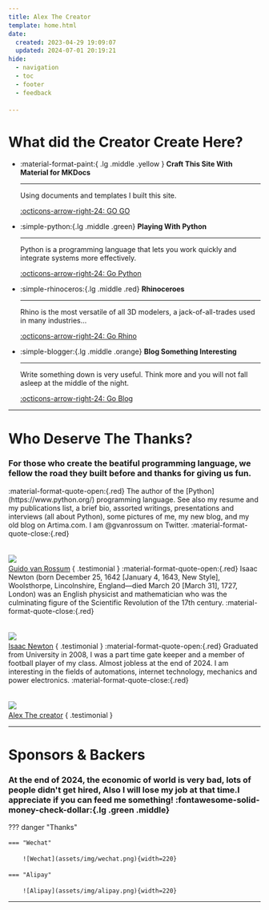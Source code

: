 ```yaml
---
title: Alex The Creator
template: home.html
date:
  created: 2023-04-29 19:09:07
  updated: 2024-07-01 20:19:21
hide:
  - navigation
  - toc
  - footer
  - feedback

---
```


<!-- There are lots of interesting things that I want to learn. -->
# What did the Creator Create Here?

<div class="grid cards wide" markdown>

-   :material-format-paint:{ .lg .middle .yellow } __Craft This Site With Material for MKDocs__
  
    ---

    Using documents and  templates I built this site.

    [:octicons-arrow-right-24: GO GO](#)

-   :simple-python:{.lg .middle .green} __Playing With Python__

    ---

    Python is a programming language that lets you work quickly and integrate systems more effectively.

    [:octicons-arrow-right-24: Go Python](Python/)

-   :simple-rhinoceros:{.lg .middle .red} __Rhinoceroes__

    ---

    Rhino is the most versatile of all 3D modelers, a jack-of-all-trades used in many industries…

    [:octicons-arrow-right-24: Go Rhino](Rhino)

-   :simple-blogger:{.lg .middle .orange} __Blog Something Interesting__

    ---

    Write something down is very useful. Think more and you will not fall asleep at the middle of the night.

    [:octicons-arrow-right-24: Go Blog](blog/)

</div>

---
# Who Deserve The Thanks?


<div class="accent" markdown>

### For those who create the beatiful programming language, we fellow the road they built before and thanks for giving us fun.

</div>

<div class="grid" markdown>

<span class="quote">
:material-format-quote-open:{.red}
 The author of the [Python](https://www.python.org/) programming language. See also my resume and my publications list, a brief bio, assorted writings, presentations and interviews (all about Python), some pictures of me, my new blog, and my old blog on Artima.com. I am @gvanrossum on Twitter.
:material-format-quote-close:{.red}
</span>
<br/><br/><br/>
<img src="/assets/img/guido.jpg" class="headshot centered" />
<br/>
<a href="https://gvanrossum.github.io/" target="_blank" class="author centered">Guido van Rossum</a>
{ .testimonial }

<span class="quote">
:material-format-quote-open:{.red}
Isaac Newton (born December 25, 1642 [January 4, 1643, New Style], Woolsthorpe, Lincolnshire, England—died March 20 [March 31], 1727, London) was an English physicist and mathematician who was the culminating figure of the Scientific Revolution of the 17th century. 
:material-format-quote-close:{.red}
</span>
<br/><br/><br/>
<img src="/assets/img/newton.webp" class="headshot centered" />
<br/>
<a href="https://www.britannica.com/biography/Isaac-Newton" target="_blank" class="author centered">Isaac Newton</a>
{ .testimonial }

<span class="quote">
:material-format-quote-open:{.red}
Graduated from University in 2008, I was a part time gate keeper and a member of football player of my class. Almost jobless at the end of 2024.  I am interesting in the fields of automations, internet technology, mechanics and power electronics.
:material-format-quote-close:{.red}
</span>
<br/><br/><br/>
<img src="/assets/img/pa.png" class="headshot centered" />
<br/>
<a href="https://al666ex.pages.dev/" target="_blank" class="author centered">Alex The creator</a>
{ .testimonial }

</div>

---
# Sponsors & Backers

### At the end of 2024, the economic of world is very bad, lots of people didn't get hired, Also I will lose my job at that time.I **appreciate** if you can feed me something!  :fontawesome-solid-money-check-dollar:{.lg .green .middle}

??? danger "Thanks"

    === "Wechat" 
        
        ![Wechat](assets/img/wechat.png){width=220}
        
    === "Alipay" 
        
        ![Alipay](assets/img/alipay.png){width=220}

---
